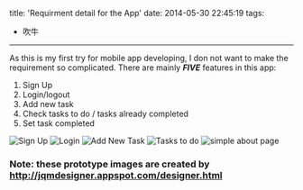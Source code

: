 title: 'Requirment detail for the App'
date: 2014-05-30 22:45:19
tags:
 - 吹牛
---
As this is my first try for mobile app developing, I don not want to make the requirement so complicated. There are mainly ***FIVE*** features in this app:
1. Sign Up
2. Login/logout
3. Add new task
4. Check tasks to do / tasks already completed
5. Set task completed
<!-- more -->
![Sign Up](http://zhouhao.u.qiniudn.com/signup.png)
![Login](http://zhouhao.u.qiniudn.com/login.png)
![Add New Task](http://zhouhao.u.qiniudn.com/new.png)
![Tasks to do](http://zhouhao.u.qiniudn.com/todo.png)
![simple about page](http://zhouhao.u.qiniudn.com/about.png)

### Note: these prototype images are created by http://jqmdesigner.appspot.com/designer.html
